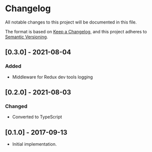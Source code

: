 # Changelog
All notable changes to this project will be documented in this file.

The format is based on [Keep a Changelog](https://keepachangelog.com/en/1.0.0/),
and this project adheres to [Semantic Versioning](https://semver.org/spec/v2.0.0.html).

## [0.3.0] - 2021-08-04
### Added
- Middleware for Redux dev tools logging

## [0.2.0] - 2021-08-03
### Changed
- Converted to TypeScript

## [0.1.0] - 2017-09-13
- Initial implementation.

